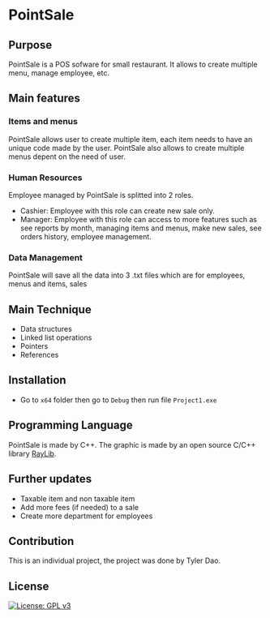# PointSale
## Purpose
PointSale is a POS sofware for small restaurant. It allows to create multiple menu, manage employee, etc.

## Main features
### Items and menus
PointSale allows user to create multiple item, each item needs to have an unique code made by the user. PointSale also allows to create multiple menus depent on the need of user.
### Human Resources
Employee managed by PointSale is splitted into 2 roles.
- Cashier: Employee with this role can create new sale only.
- Manager: Employee with this role can access to more features such as see reports by month, managing items and menus, make new sales, see orders history, employee management.
### Data Management
PointSale will save all the data into 3 .txt files which are for employees, menus and items, sales

## Main Technique
- Data structures
- Linked list operations
- Pointers
- References
## Installation
- Go to `x64` folder then go to `Debug` then run file `Project1.exe`

## Programming Language
PointSale is made by C++. The graphic is made by an open source C/C++ library [RayLib](https://www.raylib.com/).

## Further updates
- Taxable item and non taxable item
- Add more fees (if needed) to a sale
- Create more department for employees

## Contribution
This is an individual project, the project was done by Tyler Dao.

## License

[![License: GPL v3](https://img.shields.io/badge/License-GPLv3-blue.svg)](https://www.gnu.org/licenses/gpl-3.0)

